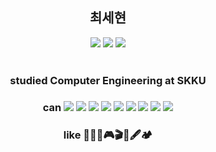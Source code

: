 <div align="center">
  
## __최세현__  
<a href="mailto:worldbright0@gmail.com"><img src="https://img.shields.io/badge/-worldbright0%40gmail.com-red?style=flat&logo=gmail&logoColor=white"></a>
<a href="http://blog.naver.com/chltpgus11"><img src="https://img.shields.io/badge/-naver blog-brightgreen?logo=LiveChat&logoColor=white"></a>
<a href="https://www.acmicpc.net/user/worldbright"><img src="https://img.shields.io/badge//%3C%3E-baekjoon-blue?labelColor=blue"></a>
<br><br>

### studied Computer Engineering at SKKU  
### can <img src="https://img.shields.io/badge/-C-informational?logo=C"> <img src="https://img.shields.io/badge/-C++-informational?logo=C%2B%2B"> <img src="https://img.shields.io/badge/-Python-9cf?logo=python"> <img src="https://img.shields.io/badge/-PyTorch-white?logo=pytorch"> <img src="https://img.shields.io/badge/-Java-orange?logo=Java"> <img src="https://img.shields.io/badge/-Spring-green?logo=spring"> <img src="https://img.shields.io/badge/-Spring Boot-green?logo=springboot"> <img src="https://img.shields.io/badge/-HTML5-white?logo=html5"> <img src="https://img.shields.io/badge/-JavaScript-yellow?logo=javascript">  
### like 🎹🎸🎤🎮🎬🎨🖋🏕

</div>
